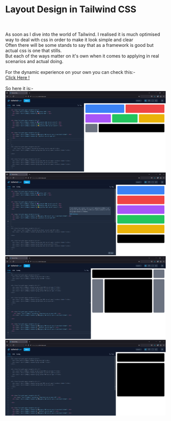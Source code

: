 <h1>Layout Design in Tailwind CSS</h1>
</br>
</br>
As soon as I dive into the world of Tailwind. I realised it is much optimised way to deal with css in order to make it look simple and clear
<br>
Often there will be some stands to say that as a framework is good but actual css is one that stills.
</br>
But each of the ways matter on it's own when it comes to applying in real scenarios and actual doing.
</br>
</br>
For the dynamic experience on your own you can check this:- 
</br> <a href='https://play.tailwindcss.com/7laOXLkE1A' >Click Here !</a>
</br>
</br>
So here it is:-
<img src='1.png'>
<img src='2.png'>
<img src='3.png'>
<img src='4.png'>
